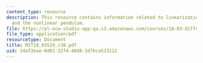 ```yaml
---
content_type: resource
description: This resource contains information related to linearization near equilibria
  and the nonlinear pendulum.
file: https://ol-ocw-studio-app-qa.s3.amazonaws.com/courses/18-03-differential-equations-spring-2010/24af2eae6d0132f440d81d7bca523112_MIT18_03S10_c38.pdf
file_type: application/pdf
resourcetype: Document
title: MIT18_03S10_c38.pdf
uid: 24af2eae-6d01-32f4-40d8-1d7bca523112
---
```

